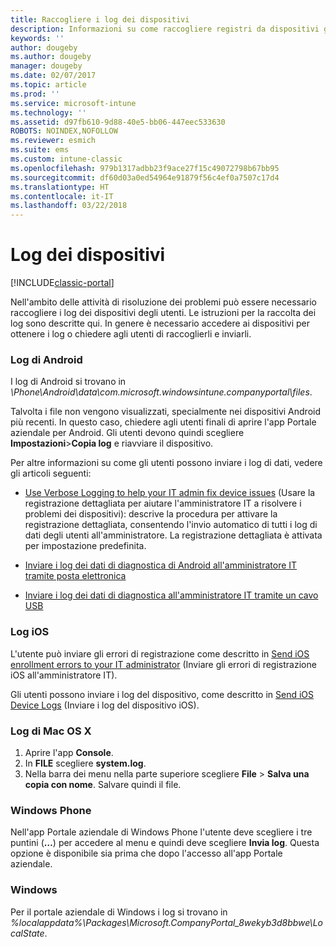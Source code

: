 ```yaml
---
title: Raccogliere i log dei dispositivi
description: Informazioni su come raccogliere registri da dispositivi gestiti.
keywords: ''
author: dougeby
ms.author: dougeby
manager: dougeby
ms.date: 02/07/2017
ms.topic: article
ms.prod: ''
ms.service: microsoft-intune
ms.technology: ''
ms.assetid: d97fb610-9d88-40e5-bb06-447eec533630
ROBOTS: NOINDEX,NOFOLLOW
ms.reviewer: esmich
ms.suite: ems
ms.custom: intune-classic
ms.openlocfilehash: 979b1317adbb23f9ace27f15c49072798b67bb95
ms.sourcegitcommit: df60d03a0ed54964e91879f56c4ef0a7507c17d4
ms.translationtype: HT
ms.contentlocale: it-IT
ms.lasthandoff: 03/22/2018
---
```

# <a name="device-logs"></a>Log dei dispositivi

[!INCLUDE[classic-portal](../includes/classic-portal.md)]

Nell'ambito delle attività di risoluzione dei problemi può essere necessario raccogliere i log dei dispositivi degli utenti. Le istruzioni per la raccolta dei log sono descritte qui. In genere è necessario accedere ai dispositivi per ottenere i log o chiedere agli utenti di raccoglierli e inviarli.

### <a name="android-logs"></a>Log di Android
I log di Android si trovano in *<Android Device>\Phone\Android\data\com.microsoft.windowsintune.companyportal\files*.

Talvolta i file non vengono visualizzati, specialmente nei dispositivi Android più recenti. In questo caso, chiedere agli utenti finali di aprire l'app Portale aziendale per Android. Gli utenti devono quindi scegliere **Impostazioni**>**Copia log** e riavviare il dispositivo.

Per altre informazioni su come gli utenti possono inviare i log di dati, vedere gli articoli seguenti:

- [Use Verbose Logging to help your IT admin fix device issues](/intune-user-help/use-verbose-logging-to-help-your-it-administrator-fix-device-issues-android) (Usare la registrazione dettagliata per aiutare l'amministratore IT a risolvere i problemi dei dispositivi): descrive la procedura per attivare la registrazione dettagliata, consentendo l'invio automatico di tutti i log di dati degli utenti all'amministratore. La registrazione dettagliata è attivata per impostazione predefinita.

- [Inviare i log dei dati di diagnostica di Android all'amministratore IT tramite posta elettronica](/intune-user-help/send-logs-to-your-it-admin-by-email-android)

- [Inviare i log dei dati di diagnostica all'amministratore IT tramite un cavo USB](/intune-user-help/send-diagnostic-data-logs-to-your-it-administrator-using-a-usb-cable-android)

### <a name="ios-logs"></a>Log iOS

L'utente può inviare gli errori di registrazione come descritto in [Send iOS enrollment errors to your IT administrator](/intune-user-help/send-errors-to-your-it-admin-ios) (Inviare gli errori di registrazione iOS all'amministratore IT).

Gli utenti possono inviare i log del dispositivo, come descritto in [Send iOS Device Logs](/intune-user-help/send-logs-to-microsoft-ios) (Inviare i log del dispositivo iOS).

### <a name="mac-os-x-logs"></a>Log di Mac OS X

1. Aprire l'app **Console**.
2. In **FILE** scegliere **system.log**.
3. Nella barra dei menu nella parte superiore scegliere **File** > **Salva una copia con nome**. Salvare quindi il file.

### <a name="windows-phone"></a>Windows Phone

Nell'app Portale aziendale di Windows Phone l'utente deve scegliere i tre puntini (**…**) per accedere al menu e quindi deve scegliere **Invia log**. Questa opzione è disponibile sia prima che dopo l'accesso all'app Portale aziendale.

### <a name="windows"></a>Windows

Per il portale aziendale di Windows i log si trovano in *%localappdata%\Packages\Microsoft.CompanyPortal_8wekyb3d8bbwe\LocalState*.
